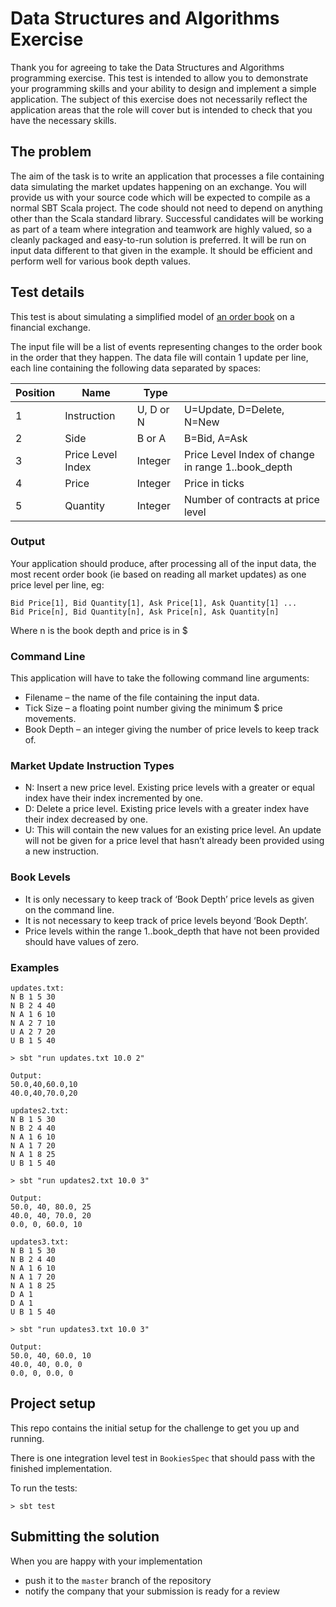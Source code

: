 # Data Structures and Algorithms Exercise

Thank you for agreeing to take the Data Structures and Algorithms programming exercise.
This test is intended to allow you to demonstrate your programming skills and your ability to design and implement a simple application.
The subject of this exercise does not necessarily reflect the application areas that the role will cover but is intended to check that you have the necessary skills.

## The problem

The aim of the task is to write an application that processes a file containing data simulating the market updates happening on an exchange.
You will provide us with your source code which will be expected to compile as a normal SBT Scala project.
The code should not need to depend on anything other than the Scala standard library.
Successful candidates will be working as part of a team where integration and teamwork are highly valued, so a cleanly packaged and easy-to-run solution is preferred.
It will be run on input data different to that given in the example.
It should be efficient and perform well for various book depth values.

## Test details

This test is about simulating a simplified model of [an order book](https://en.wikipedia.org/wiki/Order_book_(trading)) on a financial exchange.

The input file will be a list of events representing changes to the order book in the order that they happen.
The data file will contain 1 update per line, each line containing the following data separated by spaces:

 | Position | Name              | Type      |                                                    |
| -------- | ----------------- | --------- | -------------------------------------------------- |
| 1        | Instruction       | U, D or N | U=Update, D=Delete, N=New                          |
| 2        | Side              | B or A    | B=Bid, A=Ask                                       |
| 3        | Price Level Index | Integer   | Price Level Index of change in range 1..book_depth |
| 4        | Price             | Integer   | Price in ticks                                     |
| 5        | Quantity          | Integer   | Number of contracts at price level                 |

### Output

Your application should produce, after processing all of the input data, the most recent order book (ie based on reading all market updates) as one price level per line, eg:
```
Bid Price[1], Bid Quantity[1], Ask Price[1], Ask Quantity[1] ...
Bid Price[n], Bid Quantity[n], Ask Price[n], Ask Quantity[n]
```
Where n is the book depth and price is in $

 ### Command Line

 This application will have to take the following command line arguments:
* Filename – the name of the file containing the input data.
* Tick Size – a floating point number giving the minimum $ price movements.
* Book Depth – an integer giving the number of price levels to keep track of.

 ### Market Update Instruction Types

* N: Insert a new price level. Existing price levels with a greater or equal index have their index incremented by one.
* D: Delete a price level. Existing price levels with a greater index have their index decreased by one.
* U: This will contain the new values for an existing price level. An update will not be given for a price level that hasn’t already been provided using a new instruction.

 ### Book Levels

* It is only necessary to keep track of ‘Book Depth’ price levels as given on the command line.
* It is not necessary to keep track of price levels beyond ‘Book Depth’.
* Price levels within the range 1..book_depth  that have not been provided should have values of zero.

 ### Examples

 ```
updates.txt:
N B 1 5 30
N B 2 4 40
N A 1 6 10
N A 2 7 10
U A 2 7 20
U B 1 5 40

> sbt "run updates.txt 10.0 2"

Output:
50.0,40,60.0,10
40.0,40,70.0,20
```

 ```
updates2.txt:
N B 1 5 30
N B 2 4 40
N A 1 6 10
N A 1 7 20
N A 1 8 25
U B 1 5 40

> sbt "run updates2.txt 10.0 3"

Output:
50.0, 40, 80.0, 25
40.0, 40, 70.0, 20
0.0, 0, 60.0, 10
```

 ```
updates3.txt:
N B 1 5 30
N B 2 4 40
N A 1 6 10
N A 1 7 20
N A 1 8 25
D A 1
D A 1
U B 1 5 40

> sbt "run updates3.txt 10.0 3"

Output:
50.0, 40, 60.0, 10
40.0, 40, 0.0, 0
0.0, 0, 0.0, 0
```

## Project setup

This repo contains the initial setup for the challenge to get you up and running.

There is one integration level test in `BookiesSpec` that should pass with the finished implementation.

To run the tests:
```
> sbt test
```

## Submitting the solution

When you are happy with your implementation
 * push it to the `master` branch of the repository
 * notify the company that your submission is ready for a review
